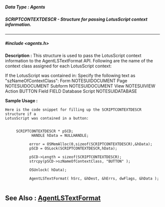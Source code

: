 ##### Data Type : Agents
##### SCRIPTCONTEXTDESCR - Structure for passing LotusScript context information.
---
##### #include <agents.h>
**Description :**
This structure is used to pass the LotusScript context information to the 
AgentLSTextFormat API.  Following are the name of the context class assigned 
for each LotusScript context:

If the LotusScript was contained in: 	Specify the following text as 
"szNameOfContextClass":
Form	NOTESUIDOCUMENT
Page	NOTESUIDOCUMENT
Subform	NOTESUIDOCUMENT
View	NOTESUIVIEW
Action	BUTTON
Field	FIELD
Database Script	NOTESUIDATABASE


**Sample Usage :**
```
Here is the code snippet for filling up the SCRIPTCONTEXTDESCR structure if a 
LotusScript was contained in a button:

    
     SCRIPTCONTEXTDESCR * pSCD;
            HANDLE hData = NULLHANDLE;

           error = OSMemAlloc(0,sizeof(SCRIPTCONTEXTDESCR),&hData);
           pSCD = OSLock(SCRIPTCONTEXTDESCR,hData);

           pSCD->Length = sizeof(SCRIPTCONTEXTDESCR);
           strcpy(pSCD->szNameOfContextClass, "BUTTON" );

           OSUnlock( hData);

           AgentLSTextFormat( hSrc, &hDest, &hErrs, dwFlags, &hData ); 
	
```
**See Also :**
[AgentLSTextFormat](D:/md_files/AgentLSTextFormat.md)
---
